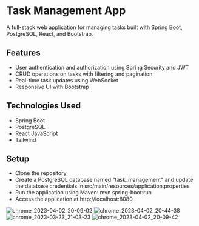 <h1>Task Management App</h1>
A full-stack web application for managing tasks built with Spring Boot, PostgreSQL, React, and Bootstrap.

<h2>Features</h2>
<ul>
<li>User authentication and authorization using Spring Security and JWT</li>
<li>CRUD operations on tasks with filtering and pagination</li>
<li>Real-time task updates using WebSocket</li>
<li>Responsive UI with Bootstrap</li>
</ul>

<h2>Technologies Used</h2>
<ul>
<li>Spring Boot</li>
<li>PostgreSQL</li>
<li>React
JavaScript
<li>Tailwind</li>
</ul>

<h2>Setup</h2>
<ul>
<li>Clone the repository</li>
<li>Create a PostgreSQL database named "task_management" and update the database credentials in src/main/resources/application.properties</li>
<li>Run the application using Maven: mvn spring-boot:run</li>
<li>Access the application at http://localhost:8080</li>
</ul>



![chrome_2023-04-02_20-09-02](https://user-images.githubusercontent.com/73079627/229386549-de9b9045-4ed0-4132-b5a7-94ea033f41e5.png)
![chrome_2023-04-02_20-44-38](https://user-images.githubusercontent.com/73079627/229388714-a90b2a4d-7987-456e-af14-0d914fee6bc0.png)
![chrome_2023-03-23_21-03-23](https://user-images.githubusercontent.com/73079627/227398100-842879e5-6790-4246-a39f-ba8d778e500d.png)
![chrome_2023-04-02_20-09-42](https://user-images.githubusercontent.com/73079627/229386569-102f3ba8-30ce-401f-a5c1-a82064aa9dde.png)

